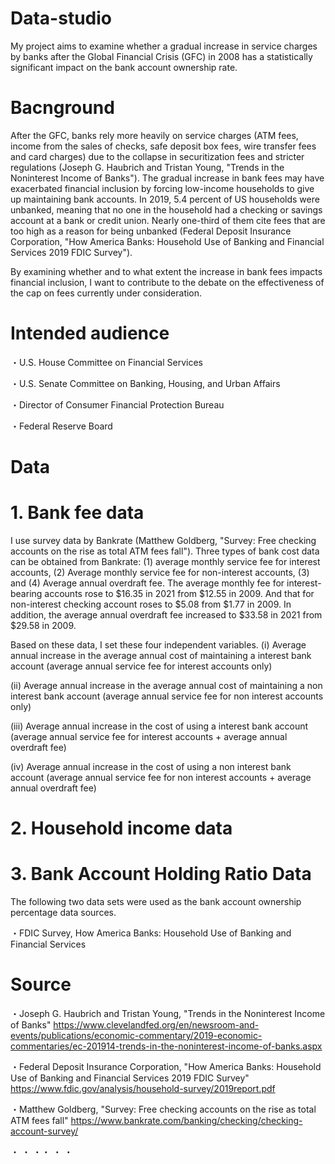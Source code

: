 # Data-studio
  My project aims to examine whether a gradual increase in service charges by banks after the Global Financial Crisis (GFC) in 2008 has a statistically significant impact on the bank account ownership rate.

# Bacnground
  After the GFC, banks rely more heavily on service charges (ATM fees, income from the sales of checks, safe deposit box fees, wire transfer fees and card charges) due to the collapse in securitization fees and stricter regulations (Joseph G. Haubrich and Tristan Young, "Trends in the Noninterest Income of Banks"). The gradual increase in bank fees may have exacerbated financial inclusion by forcing low-income households to give up maintaining bank accounts. In 2019, 5.4 percent of US households were unbanked, meaning that no one in the household had a checking or savings account at a bank or credit union. Nearly one-third of them cite fees that are too high as a reason for being unbanked (Federal Deposit Insurance Corporation, "How America Banks: Household Use of Banking and Financial Services 2019 FDIC Survey"). 


By examining whether and to what extent the increase in bank fees impacts financial inclusion, I want to contribute to the debate on the effectiveness of the cap on fees currently under consideration.

# Intended audience
・U.S. House Committee on Financial Services

・U.S. Senate Committee on Banking, Housing, and Urban Affairs

・Director of Consumer Financial Protection Bureau

・Federal Reserve Board

# Data
# 1. Bank fee data
I use survey data by Bankrate (Matthew Goldberg, "Survey: Free checking accounts on the rise as total ATM fees fall"). Three types of bank cost data can be obtained from Bankrate: (1) average monthly service fee for interest accounts, (2) Average monthly service fee for non-interest accounts, (3) and (4) Average annual overdraft fee. The average monthly fee for interest-bearing accounts rose to $16.35 in 2021 from $12.55 in 2009. And that for non-interest checking account roses to $5.08 from $1.77 in 2009. In addition, the average annual overdraft fee increased to $33.58 in 2021 from $29.58 in 2009.

Based on these data, I set these four independent variables.
(ⅰ) Average annual increase in the average annual cost of maintaining a interest bank account
(average annual service fee for interest accounts only)

(ⅱ) Average annual increase in the average annual cost of maintaining a non interest bank account
(average annual service fee for non interest accounts only)

(ⅲ) Average annual increase in the cost of using a interest bank account
(average annual service fee for interest accounts + average annual overdraft fee)

(ⅳ) Average annual increase in the cost of using a non interest bank account
(average annual service fee for non interest accounts + average annual overdraft fee)

# 2. Household income data

# 3. Bank Account Holding Ratio Data
The following two data sets were used as the bank account ownership percentage data sources.

・FDIC Survey, How America Banks: Household Use of Banking and Financial Services

# Source
・Joseph G. Haubrich and Tristan Young, "Trends in the Noninterest Income of Banks"
https://www.clevelandfed.org/en/newsroom-and-events/publications/economic-commentary/2019-economic-commentaries/ec-201914-trends-in-the-noninterest-income-of-banks.aspx

・Federal Deposit Insurance Corporation, "How America Banks: Household Use of Banking and Financial Services 2019 FDIC Survey"
https://www.fdic.gov/analysis/household-survey/2019report.pdf

・Matthew Goldberg, "Survey: Free checking accounts on the rise as total ATM fees fall"
https://www.bankrate.com/banking/checking/checking-account-survey/

・
・
・・
・
・

